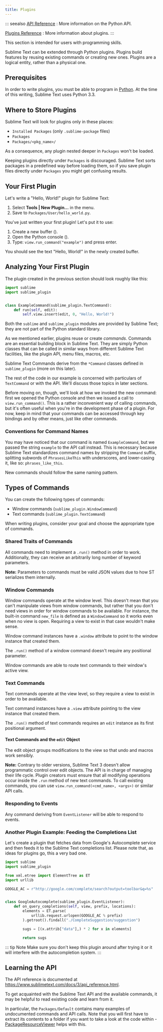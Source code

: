 ```yaml
---
title: Plugins
---
```


::: seealso
[API Reference](/reference/python_api.md)
: More information on the Python API.

[Plugins Reference](/reference/plugins.md)
: More information about plugins.
:::

This section is intended for users with programming skills.

Sublime Text can be extended through Python plugins. Plugins build features by
reusing existing commands or creating new ones. Plugins are a logical entity,
rather than a physical one.


## Prerequisites

In order to write plugins, you must be able to program in [Python][].
At the time of this writing, Sublime Text uses Python 3.3.

[Python]: https://www.python.org

## Where to Store Plugins

Sublime Text will look for plugins only in these places:

* `Installed Packages` (only `.sublime-package` files)
* `Packages`
* `Packages/<pkg_name>/`

As a consequence, any plugin nested deeper in `Packages` won't be loaded.

Keeping plugins directly under `Packages` is discouraged. Sublime Text sorts
packages in a predefined way before loading them, so if you save plugin files
directly under `Packages` you might get confusing results.


## Your First Plugin

Let's write a "Hello, World!" plugin for Sublime Text:

1. Select **Tools | New Plugin...** in the menu.
1. Save to `Packages/User/hello_world.py`.

You've just written your first plugin! Let's put it to use:

1. Create a new buffer (<Key k="ctrl+n" />).
1. Open the Python console (<Key k="ctrl+`" />).
1. Type: `view.run_command("example")` and press enter.

You should see the text "Hello, World!" in the newly created buffer.


## Analyzing Your First Plugin

The plugin created in the previous section should look roughly like this:

```py
import sublime
import sublime_plugin


class ExampleCommand(sublime_plugin.TextCommand):
    def run(self, edit):
        self.view.insert(edit, 0, "Hello, World!")
```


Both the `sublime` and `sublime_plugin` modules are provided by
Sublime Text; they are not part of the Python standard library.

As we mentioned earlier, plugins reuse or create *commands*. Commands are an
essential building block in Sublime Text. They are simply Python classes
that can be called in similar ways from different Sublime Text facilities,
like the plugin API, menu files, macros, etc.

Sublime Text Commands derive from the `*Command` classes defined in
`sublime_plugin` (more on this later).

The rest of the code in our example is concerned with particulars of
`TextCommand` or with the API. We'll discuss those topics in later sections.

Before moving on, though, we'll look at how we invoked the new command: first
we opened the Python console and then we issued a call to
`view.run_command()`. This is a rather inconvenient way of calling commands,
but it's often useful when you're in the development phase of a plugin. For
now, keep in mind that your commands can be accessed through key bindings
and by other means, just like other commands.

### Conventions for Command Names

You may have noticed that our command is named `ExampleCommand`, but we
passed the string `example` to the API call instead. This is necessary
because Sublime Text standardizes command names by stripping the `Command`
suffix, splitting subwords of `PhrasesLikeThis` with underscores, and lower-casing it, like so:
`phrases_like_this`.

New commands should follow the same naming pattern.


## Types of Commands

You can create the following types of commands:

- Window commands (`sublime_plugin.WindowCommand`)
- Text commands (`sublime_plugin.TextCommand`)

When writing plugins, consider your goal and choose the appropriate type of
commands.


### Shared Traits of Commands

All commands need to implement a `.run()` method in order to work. Additionally,
they can receive an arbitrarily long number of keyword parameters.

**Note:** Parameters to commands must be valid JSON values due to how ST
serializes them internally.


### Window Commands

Window commands operate at the window level. This doesn't mean that you can't
manipulate views from window commands, but rather that you don't need views in
order for window commands to be available. For instance, the built-in command
`new_file` is defined as a `WindowCommand` so it works even when no view
is open. Requiring a view to exist in that case wouldn't make sense.

Window command instances have a `.window` attribute to point to the window
instance that created them.

The `.run()` method of a window command doesn't require any positional
parameter.

Window commands are able to route text commands to their window's active view.


### Text Commands

Text commands operate at the view level, so they require a view to exist
in order to be available.

Text command instances have a `.view` attribute pointing to the view instance
that created them.

The `.run()` method of text commands requires an `edit` instance as
its first positional argument.


#### Text Commands and the `edit` Object

The edit object groups modifications to the view so that undo and macros work
sensibly.

**Note:** Contrary to older versions, Sublime Text 3 doesn't allow programmatic
control over edit objects. The API is in charge of managing their life cycle.
Plugin creators must ensure that all modifying operations occur inside the
`.run` method of new text commands. To call existing commands, you can use
`view.run_command(<cmd_name>, <args>)` or similar API calls.


### Responding to Events

Any command deriving from `EventListener` will be able to respond to events.


### Another Plugin Example: Feeding the Completions List

Let's create a plugin that fetches data from Google's Autocomplete service and
then feeds it to the Sublime Text completions list. Please note that, as ideas
for plugins go, this a very bad one.

```python
import sublime
import sublime_plugin

from xml.etree import ElementTree as ET
import urllib

GOOGLE_AC = r"http://google.com/complete/search?output=toolbar&q=%s"


class GoogleAutocomplete(sublime_plugin.EventListener):
    def on_query_completions(self, view, prefix, locations):
        elements = ET.parse(
            urllib.request.urlopen(GOOGLE_AC % prefix)
        ).getroot().findall("./CompleteSuggestion/suggestion")

        sugs = [(x.attrib["data"],) * 2 for x in elements]

        return sugs
```

::: tip Note
Make sure you don't keep this plugin around after trying it or it will
interfere with the autocompletion system.
:::


## Learning the API

The API reference is documented at 
<https://www.sublimetext.com/docs/3/api_reference.html>.

To get acquainted with the Sublime Text API and the available commands,
it may be helpful to read existing code and learn from it.

In particular, the `Packages/Default` contains many examples of
undocumented commands and API calls. Note that you will first have to extract
its contents to a folder if you want to take a look at the code within - 
[PackageResourceViewer](https://packagecontrol.io/packages/PackageResourceViewer) 
helps with this.

